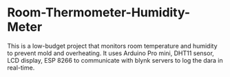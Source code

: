 # Room-Thermometer-Humidity-Meter
This is a low-budget project that monitors room temperature and humidity to prevent mold and overheating. It uses Arduino Pro mini, DHT11 sensor, LCD display, ESP 8266 to communicate with blynk servers to log the dara in real-time.
